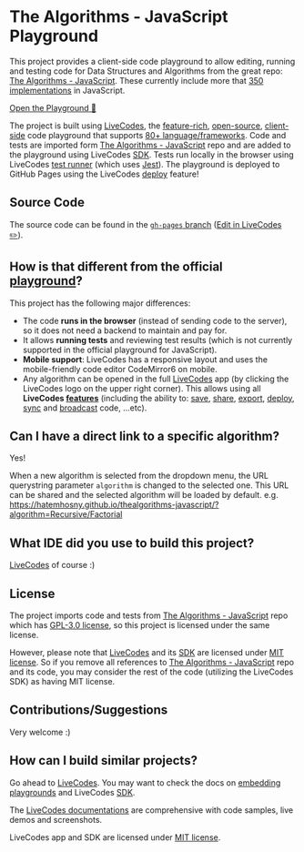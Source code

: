 # The Algorithms - JavaScript Playground

This project provides a client-side code playground to allow editing, running and testing code for Data Structures and Algorithms from the great repo: [The Algorithms - JavaScript](https://github.com/TheAlgorithms/JavaScript). These currently include more that [350 implementations](https://github.com/TheAlgorithms/JavaScript/blob/master/DIRECTORY.md) in JavaScript.

[Open the Playground 🚀](https://hatemhosny.github.io/thealgorithms-javascript/)

The project is built using [LiveCodes](https://livecodes.io/), the [feature-rich](https://livecodes.io/docs/features/), [open-source](https://github.com/live-codes/livecodes), [client-side](https://livecodes.io/docs/why#client-side) code playground that supports [80+ language/frameworks](https://livecodes.io/docs/why#language-support). Code and tests are imported form [The Algorithms - JavaScript](https://github.com/TheAlgorithms/JavaScript) repo and are added to the playground using LiveCodes [SDK](https://livecodes.io/docs/sdk). Tests run locally in the browser using LiveCodes [test runner](https://livecodes.io/docs/features/tests) (which uses [Jest](https://jestjs.io/)). The playground is deployed to GitHub Pages using the LiveCodes [deploy](https://livecodes.io/docs/features/deploy) feature!

## Source Code

The source code can be found in the [`gh-pages` branch](https://github.com/hatemhosny/thealgorithms-javascript/tree/gh-pages) ([Edit in LiveCodes ✏️](https://livecodes.io/?activeEditor=script&x=https://github.com/hatemhosny/thealgorithms-javascript/tree/gh-pages/src)).

## How is that different from the official [playground](https://the-algorithms.com/playground?algorithm=binary-search&language=javascript)?

This project has the following major differences: 

- The code **runs in the browser** (instead of sending code to the server), so it does not need a backend to maintain and pay for.
- It allows **running tests** and reviewing test results (which is not currently supported in the official playground for JavaScript).
- **Mobile support**: LiveCodes has a responsive layout and uses the mobile-friendly code editor CodeMirror6 on mobile.
- Any algorithm can be opened in the full [LiveCodes](https://livecodes.io/) app (by clicking the LiveCodes logo on the upper right corner). This allows using all **LiveCodes [features](https://livecodes.io/docs/features/)** (including the ability to: [save](https://livecodes.io/docs/features/projects), [share](https://livecodes.io/docs/features/share), [export](https://livecodes.io/docs/features/export), [deploy](https://livecodes.io/docs/features/deploy), [sync](https://livecodes.io/docs/features/sync) and [broadcast](https://livecodes.io/docs/features/broadcast) code, ...etc).

## Can I have a direct link to a specific algorithm?

Yes!

When a new algorithm is selected from the dropdown menu, the URL querystring parameter `algorithm` is changed to the selected one. This URL can be shared and the selected algorithm will be loaded by default.
e.g. https://hatemhosny.github.io/thealgorithms-javascript/?algorithm=Recursive/Factorial

## What IDE did you use to build this project?

[LiveCodes](https://livecodes.io/) of course :)

## License

The project imports code and tests from [The Algorithms - JavaScript](https://github.com/TheAlgorithms/JavaScript) repo which has [GPL-3.0 license](https://github.com/TheAlgorithms/JavaScript/blob/master/LICENSE), so this project is licensed under the same license.

However, please note that [LiveCodes](https://github.com/live-codes/livecodes) and its [SDK](https://livecodes.io/docs/sdk) are licensed under [MIT license](https://github.com/live-codes/livecodes/blob/develop/LICENSE). So if you remove all references to [The Algorithms - JavaScript](https://github.com/TheAlgorithms/JavaScript) repo and its code, you may consider the rest of the code (utilizing the LiveCodes SDK) as having MIT license.

## Contributions/Suggestions

Very welcome :)

## How can I build similar projects?

Go ahead to [LiveCodes](https://livecodes.io/). You may want to check the docs on [embedding playgrounds](https://livecodes.io/docs/features/embeds) and LiveCodes [SDK](https://livecodes.io/docs/sdk).

The [LiveCodes documentations](https://livecodes.io/docs/) are comprehensive with code samples, live demos and screenshots.

LiveCodes app and SDK are licensed under [MIT license](https://github.com/live-codes/livecodes/blob/develop/LICENSE).
